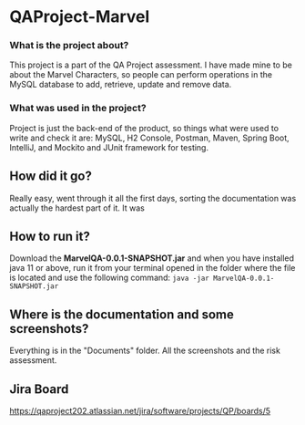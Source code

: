 # QAProject-Marvel
### What is the project about?
This project is a part of the QA Project assessment. I have made mine to be about the Marvel Characters, so people can perform operations in the MySQL database to add, retrieve, update and remove data.

### What was used in the project?

Project is just the back-end of the product, so things what were used to write and check it are: MySQL, H2 Console, Postman, Maven, Spring Boot, IntelliJ, and Mockito and JUnit framework for testing.

## How did it go?

Really easy, went through it all the first days, sorting the documentation was actually the hardest part of it. It was

## How to run it?

Download the **MarvelQA-0.0.1-SNAPSHOT.jar** and when you have installed java 11 or above, run it from your terminal opened in the folder where the file is located and use the following command:
`java -jar MarvelQA-0.0.1-SNAPSHOT.jar`

## Where is the documentation and some screenshots?

Everything is in the "Documents" folder. All the screenshots and the risk assessment.

## Jira Board
https://qaproject202.atlassian.net/jira/software/projects/QP/boards/5